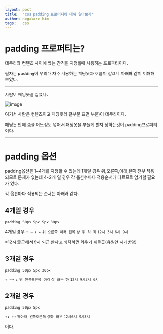 ```yaml
---
layout: post
title:  "css padding 프로터디에 대해 알아보자"
author: negabaro kim
tags:	css
---
```


# padding 프로퍼티는?

테두리와 컨텐츠 사이에 있는 간격을 지정할때 사용하는 프로퍼티이다.

필자는 padding이 우리가 자주 사용하는 패딩옷과 이름이 같으니 아래와 같이 이해해 보았다.

---

사람이 패딩옷을 입었다.

![image](https://user-images.githubusercontent.com/4640346/100571473-8e063280-3316-11eb-8c7c-ed27bebecbc2.png)

여기서 사람은 컨텐츠이고 패딩옷의 겉부분(표면 부분)이 테두리이다.

패딩옷 안에 솜을 어느정도 넣어서 패딩옷을 부풀게 할지 정하는것이 padding프로퍼티이다.

---

# padding 옵션

padding옵션은 1~4개를 지정할 수 있는데 1개일 경우 위,오른쪽,아래,왼쪽 전부 적용되므로 문제가 없는데
4~2개 일 경우 각 옵션수마다 적용순서가 다르므로 암기할 필요가 있다.

각 옵션마다 적용되는 순서는 아래와 같다.

## 4개일 경우

```
padding 50px 5px 5px 30px
```

4개일 경우 `↑ → ↓ ←` `위 오른쪽 아래 왼쪽` `상 우 하 좌` `12시 3시 6시 9시`

※12시 출근해서 9시 퇴근 한다고 생각하면 외우기 쉬울듯(유일한 시계방향)

## 3개일 경우

```
padding 50px 5px 30px
```

`↑ ←→ ↓` `위 왼쪽오른쪽 아래` `상 좌우 하` `12시 9시3시 6시`


## 2개일 경우 

```
padding 50px 5px
```

`↑↓ ←→` `위아래 왼쪽오른쪽` `상하 좌우` `12시6시 9시3시`

이다.